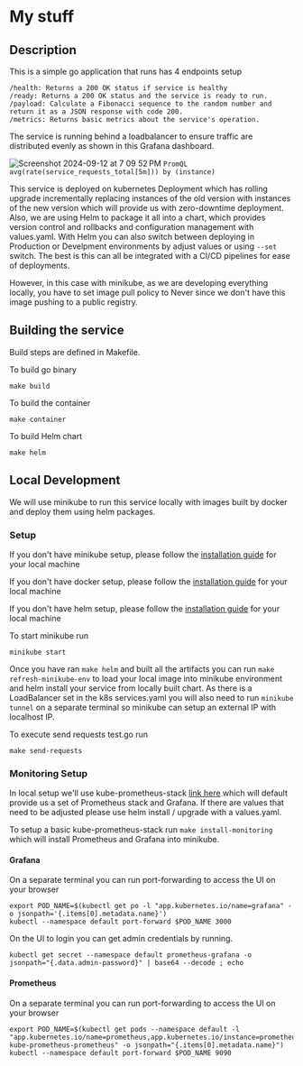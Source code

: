 # My stuff 

## Description
This is a simple go application that runs has 4 endpoints setup
```
/health: Returns a 200 OK status if service is healthy
/ready: Returns a 200 OK status and the service is ready to run.
/payload: Calculate a Fibonacci sequence to the random number and
return it as a JSON response with code 200.
/metrics: Returns basic metrics about the service's operation.
```
The service is running behind a loadbalancer to ensure traffic are distributed evenly as shown in this Grafana dashboard.

![Screenshot 2024-09-12 at 7 09 52 PM](https://github.com/user-attachments/assets/8942320c-8a2a-4a76-b76e-7c952c7581ca)
```PromQL avg(rate(service_requests_total[5m])) by (instance) ```

This service is deployed on kubernetes Deployment which has rolling upgrade incrementally replacing instances of the old version with instances of the new version which will provide us with zero-downtime deployment.
Also, we are using Helm to package it all into a chart, which provides version control and rollbacks and configuration management with values.yaml. With Helm you can also switch between deploying in Production or Develpment environments by adjust values or using ```--set``` switch. The best is this can all be integrated with a CI/CD pipelines for ease of deployments.

However, in this case with minikube, as we are developing everything locally, you have to set image pull policy to Never since we don't have this image pushing to a public registry.

## Building the service
Build steps are defined in Makefile.

To build go binary
```
make build 
```
To build the container 
```
make container
```
To build Helm chart
```
make helm
```

## Local Development
We will use minikube to run this service locally with images built by docker and deploy them using helm packages.

### Setup
If you don't have minikube setup, please follow the [installation guide](https://minikube.sigs.k8s.io/docs/) for your local machine

If you don't have docker setup, please follow the [installation guide](https://docs.docker.com/engine/install/) for your local machine

If you don't have helm setup, please follow the [installation guide](https://helm.sh/docs/intro/install/) for your local machine

To start minikube run
```
minikube start
```
Once you have ran ```make helm``` and built all the artifacts you can run ```make refresh-minikube-env``` to load your local image into minikube environment and helm install your service from locally built chart.
As there is a LoadBalancer set in the k8s services.yaml you will also need to run ```minikube tunnel``` on a separate terminal so minikube can setup an external IP with localhost IP.

To execute send requests test.go run 
```
make send-requests
```

### Monitoring Setup
In local setup we'll use kube-prometheus-stack [link here](https://github.com/prometheus-community/helm-charts/tree/main/charts/kube-prometheus-stack/) which will default provide us a set of Prometheus stack and Grafana. If there are values that need to be adjusted please use helm install / upgrade with a values.yaml.

To setup a basic kube-prometheus-stack run ```make install-monitoring``` which will install Prometheus and Grafana into minikube. 

#### Grafana
On a separate terminal you can run port-forwarding to access the UI on your browser
```
export POD_NAME=$(kubectl get po -l "app.kubernetes.io/name=grafana" -o jsonpath='{.items[0].metadata.name}')
kubectl --namespace default port-forward $POD_NAME 3000
```
On the UI to login you can get admin credentials by running.
```
kubectl get secret --namespace default prometheus-grafana -o jsonpath="{.data.admin-password}" | base64 --decode ; echo
```

#### Prometheus
On a separate terminal you can run port-forwarding to access the UI on your browser
```
export POD_NAME=$(kubectl get pods --namespace default -l "app.kubernetes.io/name=prometheus,app.kubernetes.io/instance=prometheus-kube-prometheus-prometheus" -o jsonpath="{.items[0].metadata.name}")
kubectl --namespace default port-forward $POD_NAME 9090
```
